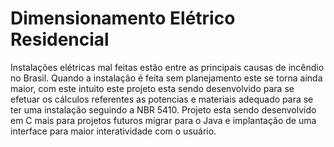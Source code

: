 # Dimensionamento Elétrico Residencial

Instalações elétricas mal feitas estão entre as principais causas de incêndio no Brasil.
Quando a instalação é feita sem planejamento este se torna ainda maior, com este intuito este projeto esta sendo desenvolvido para se efetuar os cálculos referentes as potencias e materiais adequado para se ter uma instalação seguindo a NBR 5410.
Projeto esta sendo desenvolvido em C mais para projetos futuros migrar para o Java e implantação de uma interface para maior interatividade com o usuário.
